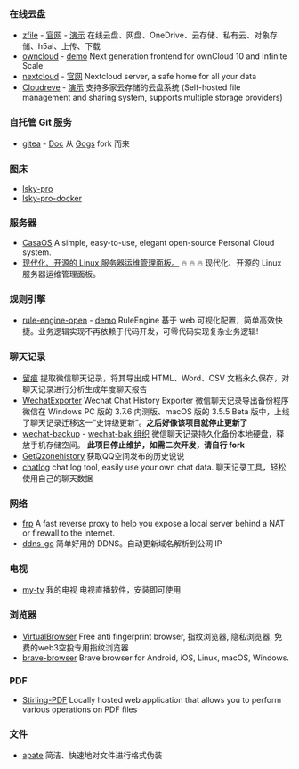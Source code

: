 ### 在线云盘

- [zfile](https://github.com/zfile-dev/zfile) - [官网](https://www.zfile.vip/) - [演示](https://demo.zfile.vip/od)
  在线云盘、网盘、OneDrive、云存储、私有云、对象存储、h5ai、上传、下载
- [owncloud](https://github.com/owncloud/web) - [demo](https://web.owncloud.com/)
  Next generation frontend for ownCloud 10 and Infinite Scale
- [nextcloud](https://github.com/nextcloud/server) - [官网](https://nextcloud.com/)
  Nextcloud server, a safe home for all your data
- [Cloudreve](https://github.com/cloudreve/Cloudreve) - [演示](https://demo.cloudreve.org)
  支持多家云存储的云盘系统 (Self-hosted file management and sharing system, supports multiple storage providers)

### 自托管 Git 服务

- [gitea](https://github.com/go-gitea/gitea/) - [Doc](https://docs.gitea.com/zh-cn/)
  从 [Gogs](https://github.com/gogs/gogs) fork 而来

### 图床

- [lsky-pro](https://github.com/lsky-org/lsky-pro)
- [lsky-pro-docker](https://github.com/HalcyonAzure/lsky-pro-docker)

### 服务器

- [CasaOS](https://github.com/IceWhaleTech/CasaOS)
  A simple, easy-to-use, elegant open-source Personal Cloud system.
- [现代化、开源的 Linux 服务器运维管理面板。](https://github.com/1Panel-dev/1Panel)
  🔥 🔥 🔥 现代化、开源的 Linux 服务器运维管理面板。

### 规则引擎

- [rule-engine-open](https://github.com/rule-engine/rule-engine-open) - [demo](http://ruleengine.cn/#/)
  RuleEngine 基于 web 可视化配置，简单高效快捷。业务逻辑实现不再依赖于代码开发，可零代码实现复杂业务逻辑!

### 聊天记录

- [留痕](https://github.com/LC044/WeChatMsg)
  提取微信聊天记录，将其导出成 HTML、Word、CSV 文档永久保存，对聊天记录进行分析生成年度聊天报告
- [WechatExporter](https://github.com/BlueMatthew/WechatExporter)
  Wechat Chat History Exporter 微信聊天记录导出备份程序
  微信在 Windows PC 版的 3.7.6 内测版、macOS 版的 3.5.5 Beta 版中，上线了聊天记录迁移这一“史诗级更新”。**之后好像该项目就停止更新了**
- [wechat-backup](https://github.com/greycodee/wechat-backup) - [wechat-bak 组织](https://github.com/wechat-bak/)
  微信聊天记录持久化备份本地硬盘，释放手机存储空间。
  **此项目停止维护，如需二次开发，请自行 fork**
- [GetQzonehistory](https://github.com/LibraHp/GetQzonehistory)
  获取QQ空间发布的历史说说
- [chatlog](https://github.com/sjzar/chatlog)
  chat log tool, easily use your own chat data. 聊天记录工具，轻松使用自己的聊天数据


### 网络

- [frp](https://github.com/fatedier/frp)
  A fast reverse proxy to help you expose a local server behind a NAT or firewall to the internet.
- [ddns-go](https://github.com/jeessy2/ddns-go)
  简单好用的 DDNS。自动更新域名解析到公网 IP

### 电视

- [my-tv](https://github.com/lizongying/my-tv)
  我的电视 电视直播软件，安装即可使用

### 浏览器

- [VirtualBrowser](https://github.com/Virtual-Browser/VirtualBrowser)
  Free anti fingerprint browser, 指纹浏览器, 隐私浏览器, 免费的web3空投专用指纹浏览器
- [brave-browser](https://github.com/brave/brave-browser)
  Brave browser for Android, iOS, Linux, macOS, Windows.

### PDF
- [Stirling-PDF](https://github.com/Stirling-Tools/Stirling-PDF)
  Locally hosted web application that allows you to perform various operations on PDF files

### 文件

- [apate](https://github.com/rippod/apate)
  简洁、快速地对文件进行格式伪装